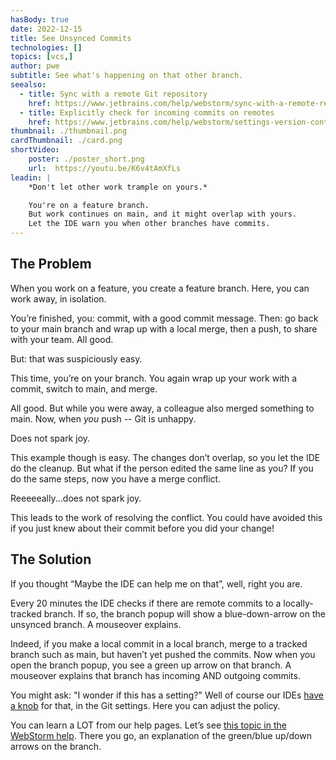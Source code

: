 ```yaml
---
hasBody: true
date: 2022-12-15
title: See Unsynced Commits
technologies: []
topics: [vcs,]
author: pwe
subtitle: See what's happening on that other branch.
seealso:
  - title: Sync with a remote Git repository
    href: https://www.jetbrains.com/help/webstorm/sync-with-a-remote-repository.html
  - title: Explicitly check for incoming commits on remotes
    href: https://www.jetbrains.com/help/webstorm/settings-version-control-git.html#66be8a1d
thumbnail: ./thumbnail.png
cardThumbnail: ./card.png
shortVideo:
    poster: ./poster_short.png
    url:  https://youtu.be/K6v4tAmXfLs
leadin: |
    *Don't let other work trample on yours.*    

    You're on a feature branch.
    But work continues on main, and it might overlap with yours.
    Let the IDE warn you when other branches have commits. 
---
```

## The Problem

When you work on a feature, you create a feature branch. 
Here, you can work away, in isolation.

You’re finished, you: commit, with a good commit message. 
Then: go back to your main branch and wrap up with a local merge, then a push, to share with your team. 
All good.

But: that was suspiciously easy.

This time, you’re on your branch. 
You again wrap up your work with a commit, switch to main, and merge.

All good. 
But while you were away, a colleague also merged something to main.
Now, when *you* push -- Git is unhappy.

Does not spark joy.

This example though is easy. 
The changes don’t overlap, so you let the IDE do the cleanup.
But what if the person edited the same line as you? 
If you do the same steps, now you have a merge conflict.

Reeeeeally...does not spark joy.

This leads to the work of resolving the conflict. 
You could have avoided this if you just knew about their commit before you did your change!

## The Solution

If you thought “Maybe the IDE can help me on that”, well, right you are.

Every 20 minutes the IDE checks if there are remote commits to a locally-tracked branch. 
If so, the branch popup will show a blue-down-arrow on the unsynced branch. 
A mouseover explains.

Indeed, if you make a local commit in a local branch, merge to a tracked branch such as main, but haven’t yet pushed the commits.
Now when you open the branch popup, you see a green up arrow on that branch. 
A mouseover explains that branch has incoming AND outgoing commits.


You might ask: "I wonder if this has a setting?"
Well of course our IDEs [have a knob](https://www.jetbrains.com/help/webstorm/settings-version-control-git.html#66be8a1d) for that, in the Git settings. 
Here you can adjust the policy.

You can learn a LOT from our help pages. Let’s see [this topic in the WebStorm help](https://www.jetbrains.com/help/webstorm/sync-with-a-remote-repository.html). 
There you go, an explanation of the green/blue up/down arrows on the branch.
